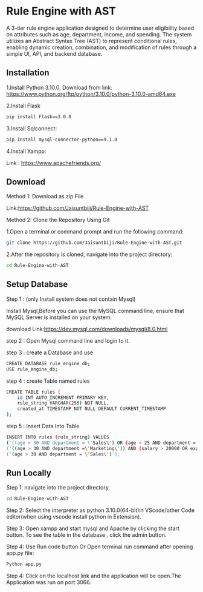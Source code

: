 
# Rule Engine with AST

A 3-tier rule engine application designed to determine user eligibility based on attributes such as age, department, income, and spending. The system utilizes an Abstract Syntax Tree (AST) to represent conditional rules, enabling dynamic creation, combination, and modification of rules through a simple UI, API, and backend database.


## Installation

1.Install Python 3.10.0,
Download from link:
https://www.python.org/ftp/python/3.10.0/python-3.10.0-amd64.exe

2.Install Flask

```bash
pip install Flask==3.0.0
```

3.Install Sqlconnect:

```bash
pip install mysql-connector-python==9.1.0
```
4.Install Xampp:

Link : https://www.apachefriends.org/
    
## Download 

Method 1: Download as zip File

Link:https://github.com/Jaisuntbiji/Rule-Engine-with-AST

Method 2:  Clone the Repository Using Git

1.Open a terminal or command prompt and run the following command:
```bash
git clone https://github.com/Jaisuntbiji/Rule-Engine-with-AST.git
```

2.After the repository is cloned, navigate into the project directory:
```bash
cd Rule-Engine-with-AST
```

## Setup Database

Step 1 : (only Install system does not contain Mysql)

Install Mysql,Before you can use the MySQL command line, ensure that MySQL Server is installed on your system. 

download Link:https://dev.mysql.com/downloads/mysql/8.0.html

step 2 : Open Mysql command line and login to it.

step 3 : create a Database and use 

```bash
CREATE DATABASE rule_engine_db;
USE rule_engine_db;
```
step 4 : create Table named rules

```bash
CREATE TABLE rules (
  	id INT AUTO_INCREMENT PRIMARY KEY,
  	rule_string VARCHAR(255) NOT NULL,
  	created_at TIMESTAMP NOT NULL DEFAULT CURRENT_TIMESTAMP
);
```

step 5 : Insert Data Into Table 

```bash
INSERT INTO rules (rule_string) VALUES 
('((age > 30 AND department = \'Sales\') OR (age < 25 AND department = \'Marketing\')) AND (salary > 50000 OR experience > 5)'),
('((age > 30 AND department =\'Marketing\')) AND (salary > 20000 OR experience > 5)'),
('(age > 30 AND department = \'Sales\')');
```





## Run Locally

Step 1: navigate into the project directory.
```bash
cd Rule-Engine-with-AST
```

Step 2: Select the interpreter as python 3.10.0(64-bit)in VScode/other Code editor(when using vscode install python in Extension).

Step 3: Open xampp and start mysql and Apache by clicking the start button. To see the table in the database , click the admin button.

Step 4: Use Run code button Or Open terminal run command after opening app.py file:
```bash
Python app.py
```
Step 4: Click on the localhost link and the application will be open.The Application was run on port 3066.



